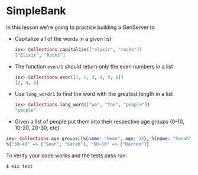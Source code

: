 # SimpleBank

In this lesson we're going to practice building a GenServer to

- Capitalize all of the words in a given list

  ```elixir
  iex> Collections.capitalize(["elixir", "rocks"])
  ["Elixir", "Rocks"]
  ```

- The function `even/1` should return only the even numbers in a list

  ```elixir
  iex> Collections.even([1, 2, 3, 4, 5, 6])
  [2, 4, 6]
  ```

- Use `long_word/1` to find the word with the greatest length in a list

  ```elixir
  iex> Collections.long_word(["we", "the", "people"])
  "people"
  ```

-  Given a list of people put them into their respective age groups (0-10, 10-20, 20-30, etc).

  ```elixir
  iex> Collections.age_groups([%{name: "Sean", age: 33}, %{name: "Sarah", age: 33}, %{name: "Darren", age: 51}])
  %{"30-40" => ["Sean", "Sarah"], "50-60" => ["Darren"]}
  ```

To verify your code works and the tests pass run:

```shell
$ mix test
```

